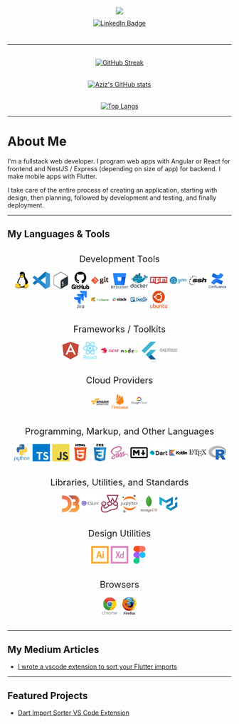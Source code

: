 <div align="center">

<img src="https://media.giphy.com/media/3oEduOg2WVGU1atrFe/giphy.gif" width=150px>
</img>

<div id="badges" style="margin: .5rem;">
  <a href="https://www.linkedin.com/in/abdulaziz-nal/" >
    <img src="https://img.shields.io/badge/LinkedIn-blue?style=for-the-badge&logo=linkedin&logoColor=white" alt="LinkedIn Badge"/>
  </a>

</div>

<img src="https://komarev.com/ghpvc/?username=aziznal&style=flat-square&color=blue" alt=""/>

---

<div style="margin-top: 2rem">

[![GitHub Streak](http://github-readme-streak-stats.herokuapp.com?user=aziznal&theme=dark&date_format=%5BY.%5Dn.j&fire=46DD1E&theme=radical)](https://git.io/streak-stats)
</div>

<div style="margin-top: 2rem">

[![Aziz's GitHub stats](https://github-readme-stats.vercel.app/api?username=aziznal&theme=radical&count_private=true&show_icons=true)](https://github.com/anuraghazra/github-readme-stats)
</div>


<div style="margin-top: 2rem;">

[![Top Langs](https://github-readme-stats.vercel.app/api/top-langs/?username=aziznal&hide=html&theme=radical)](https://github.com/anuraghazra/github-readme-stats)
</div>

</div>

---

# About Me
I'm a fullstack web developer. I program web apps with Angular or React for frontend and NestJS / Express (depending on size of app) for backend. I make mobile apps with Flutter.

I take care of the entire process of creating an application, starting with design, then planning, followed by development and testing, and finally deployment.

---

## My Languages & Tools
<!-- Coding Tools -->
<div style="margin: 2rem 0;" align=center>
<div style="margin: 2rem 0;">
    <span style="display: block; margin: 1rem 0; font-size: 1.25rem;">Development Tools</span>
    <div>
    <img src="https://raw.githubusercontent.com/devicons/devicon/1119b9f84c0290e0f0b38982099a2bd027a48bf1/icons/linux/linux-original.svg" width=40 height=40></img>
    <img src="https://raw.githubusercontent.com/devicons/devicon/1119b9f84c0290e0f0b38982099a2bd027a48bf1/icons/vscode/vscode-original.svg" width=40 height=40></img>
    <img src="https://raw.githubusercontent.com/devicons/devicon/1119b9f84c0290e0f0b38982099a2bd027a48bf1/icons/bash/bash-original.svg" width=40 height=40></img>
    <img src="https://raw.githubusercontent.com/devicons/devicon/1119b9f84c0290e0f0b38982099a2bd027a48bf1/icons/github/github-original-wordmark.svg" width=40 height=40></img>
    <img src="https://raw.githubusercontent.com/devicons/devicon/1119b9f84c0290e0f0b38982099a2bd027a48bf1/icons/git/git-original-wordmark.svg" width=40 height=40></img>
    <img src="https://raw.githubusercontent.com/devicons/devicon/1119b9f84c0290e0f0b38982099a2bd027a48bf1/icons/bitbucket/bitbucket-original-wordmark.svg" width=40 height=40></img>
    <img src="https://raw.githubusercontent.com/devicons/devicon/1119b9f84c0290e0f0b38982099a2bd027a48bf1/icons/docker/docker-original-wordmark.svg" width=40 height=40></img>
    <img src="https://raw.githubusercontent.com/devicons/devicon/1119b9f84c0290e0f0b38982099a2bd027a48bf1/icons/npm/npm-original-wordmark.svg" width=40 height=40></img>
    <img src="https://raw.githubusercontent.com/devicons/devicon/1119b9f84c0290e0f0b38982099a2bd027a48bf1/icons/yarn/yarn-original-wordmark.svg" width=40 height=40></img>
    <img src="https://raw.githubusercontent.com/devicons/devicon/1119b9f84c0290e0f0b38982099a2bd027a48bf1/icons/ssh/ssh-original-wordmark.svg" width=40 height=40></img>
    <img src="https://raw.githubusercontent.com/devicons/devicon/1119b9f84c0290e0f0b38982099a2bd027a48bf1/icons/confluence/confluence-original-wordmark.svg" width=40 height=40></img>
    <img src="https://raw.githubusercontent.com/devicons/devicon/1119b9f84c0290e0f0b38982099a2bd027a48bf1/icons/jira/jira-original-wordmark.svg" width=40 height=40></img>
    <img src="https://raw.githubusercontent.com/devicons/devicon/1119b9f84c0290e0f0b38982099a2bd027a48bf1/icons/pycharm/pycharm-original-wordmark.svg" width=40 height=40></img>
    <img src="https://raw.githubusercontent.com/devicons/devicon/1119b9f84c0290e0f0b38982099a2bd027a48bf1/icons/slack/slack-original-wordmark.svg" width=40 height=40></img>
    <img src="https://raw.githubusercontent.com/devicons/devicon/1119b9f84c0290e0f0b38982099a2bd027a48bf1/icons/trello/trello-plain-wordmark.svg" width=40 height=40></img>
    <img src="https://raw.githubusercontent.com/devicons/devicon/1119b9f84c0290e0f0b38982099a2bd027a48bf1/icons/ubuntu/ubuntu-plain-wordmark.svg" width=40 height=40></img>
    </div>
</div>

<!-- Frameworks -->
<div style="margin: 2rem 0;">
    <span style="display: block; margin: 1rem 0; font-size: 1.25rem;">Frameworks / Toolkits</span>
    <div>
    <img src="https://raw.githubusercontent.com/devicons/devicon/1119b9f84c0290e0f0b38982099a2bd027a48bf1/icons/angularjs/angularjs-plain.svg" width=40 height=40></img>
    <img src="https://raw.githubusercontent.com/devicons/devicon/1119b9f84c0290e0f0b38982099a2bd027a48bf1/icons/react/react-original-wordmark.svg" width=40 height=40></img>
    <img src="https://raw.githubusercontent.com/devicons/devicon/1119b9f84c0290e0f0b38982099a2bd027a48bf1/icons/nestjs/nestjs-plain-wordmark.svg" width=40 height=40 title="NestJS"></img>
    <img src="https://raw.githubusercontent.com/devicons/devicon/1119b9f84c0290e0f0b38982099a2bd027a48bf1/icons/nodejs/nodejs-original-wordmark.svg" width=40 height=40></img>
    <img src="https://raw.githubusercontent.com/devicons/devicon/1119b9f84c0290e0f0b38982099a2bd027a48bf1/icons/flutter/flutter-original.svg" width=40 height=40></img>
    <img src="https://raw.githubusercontent.com/devicons/devicon/1119b9f84c0290e0f0b38982099a2bd027a48bf1/icons/express/express-original-wordmark.svg" width=40 height=40></img></div>
</div>

<!-- Cloud Providers -->
<div style="margin: 2rem 0;">
    <span style="display: block; margin: 1rem 0; font-size: 1.25rem;">Cloud Providers</span>
    <div>
    <img src="https://raw.githubusercontent.com/devicons/devicon/1119b9f84c0290e0f0b38982099a2bd027a48bf1/icons/amazonwebservices/amazonwebservices-original-wordmark.svg" width=40 height=40></img>
    <img src="https://raw.githubusercontent.com/devicons/devicon/1119b9f84c0290e0f0b38982099a2bd027a48bf1/icons/firebase/firebase-plain-wordmark.svg" width=40 height=40></img>
    <img src="https://raw.githubusercontent.com/devicons/devicon/1119b9f84c0290e0f0b38982099a2bd027a48bf1/icons/googlecloud/googlecloud-original-wordmark.svg" width=40 height=40></img>
    </div>
</div>

<!-- Low-Level & Langs -->
<div style="margin: 2rem 0;">
    <span style="display: block; margin: 1rem 0; font-size: 1.25rem;">Programming, Markup, and Other Languages</span>
    <div>
    <img src="https://raw.githubusercontent.com/devicons/devicon/1119b9f84c0290e0f0b38982099a2bd027a48bf1/icons/python/python-original-wordmark.svg" width=40 height=40></img>
    <img src="https://raw.githubusercontent.com/devicons/devicon/1119b9f84c0290e0f0b38982099a2bd027a48bf1/icons/typescript/typescript-original.svg" width=40 height=40></img>
    <img src="https://raw.githubusercontent.com/devicons/devicon/1119b9f84c0290e0f0b38982099a2bd027a48bf1/icons/javascript/javascript-original.svg" width=40 height=40></img>
    <img src="https://raw.githubusercontent.com/devicons/devicon/1119b9f84c0290e0f0b38982099a2bd027a48bf1/icons/html5/html5-original-wordmark.svg" width=40 height=40></img>
    <img src="https://raw.githubusercontent.com/devicons/devicon/1119b9f84c0290e0f0b38982099a2bd027a48bf1/icons/css3/css3-original-wordmark.svg" width=40 height=40></img>
    <img src="https://raw.githubusercontent.com/devicons/devicon/1119b9f84c0290e0f0b38982099a2bd027a48bf1/icons/sass/sass-original.svg" width=40 height=40></img>
    <img src="https://raw.githubusercontent.com/devicons/devicon/1119b9f84c0290e0f0b38982099a2bd027a48bf1/icons/markdown/markdown-original.svg" width=40 height=40></img>
    <img src="https://raw.githubusercontent.com/devicons/devicon/1119b9f84c0290e0f0b38982099a2bd027a48bf1/icons/dart/dart-original-wordmark.svg" width=40 height=40></img>
    <img src="https://raw.githubusercontent.com/devicons/devicon/1119b9f84c0290e0f0b38982099a2bd027a48bf1/icons/kotlin/kotlin-original-wordmark.svg" width=40 height=40></img>
    <img src="https://raw.githubusercontent.com/devicons/devicon/1119b9f84c0290e0f0b38982099a2bd027a48bf1/icons/latex/latex-original.svg" width=40 height=40></img>
    <img src="https://raw.githubusercontent.com/devicons/devicon/1119b9f84c0290e0f0b38982099a2bd027a48bf1/icons/r/r-original.svg" width=40 height=40></img></div>
</div>

<!-- Libraries / Other -->
<div style="margin: 2rem 0;">
    <span style="display: block; margin: 1rem 0; font-size: 1.25rem;">Libraries, Utilities, and Standards</span>
    <div>
    <img src="https://raw.githubusercontent.com/devicons/devicon/1119b9f84c0290e0f0b38982099a2bd027a48bf1/icons/d3js/d3js-original.svg" width=40 height=40></img>
    <img src="https://raw.githubusercontent.com/devicons/devicon/1119b9f84c0290e0f0b38982099a2bd027a48bf1/icons/eslint/eslint-original-wordmark.svg" width=40 height=40></img>
    <img src="https://raw.githubusercontent.com/devicons/devicon/1119b9f84c0290e0f0b38982099a2bd027a48bf1/icons/jest/jest-plain.svg" width=40 height=40></img>
    <img src="https://raw.githubusercontent.com/devicons/devicon/1119b9f84c0290e0f0b38982099a2bd027a48bf1/icons/jupyter/jupyter-original-wordmark.svg" width=40 height=40></img>
    <img src="https://raw.githubusercontent.com/devicons/devicon/1119b9f84c0290e0f0b38982099a2bd027a48bf1/icons/mongodb/mongodb-original-wordmark.svg" width=40 height=40></img>
    <img src="https://raw.githubusercontent.com/devicons/devicon/1119b9f84c0290e0f0b38982099a2bd027a48bf1/icons/materialui/materialui-original.svg" width=40 height=40 title="Material UI"></img>
    </div>
</div>

<!-- Utilities -->
<div style="margin: 2rem 0;">
    <span style="display: block; margin: 1rem 0; font-size: 1.25rem;">Design Utilities</span>
    <div>
    <img src="https://raw.githubusercontent.com/devicons/devicon/1119b9f84c0290e0f0b38982099a2bd027a48bf1/icons/illustrator/illustrator-line.svg" width=40 height=40></img>
    <img src="https://raw.githubusercontent.com/devicons/devicon/1119b9f84c0290e0f0b38982099a2bd027a48bf1/icons/xd/xd-line.svg" width=40 height=40></img>
    <img src="https://raw.githubusercontent.com/devicons/devicon/1119b9f84c0290e0f0b38982099a2bd027a48bf1/icons/figma/figma-original.svg" width=40 height=40></img>
    </div>
</div>

<!-- Browsers. Cuz why not I guess -->
<div style="margin: 2rem 0;">
    <span style="display: block; margin: 1rem 0; font-size: 1.25rem;">Browsers</span>
    <div>
    <img src="https://raw.githubusercontent.com/devicons/devicon/1119b9f84c0290e0f0b38982099a2bd027a48bf1/icons/chrome/chrome-original-wordmark.svg" width=40 height=40></img>
    <img src="https://raw.githubusercontent.com/devicons/devicon/1119b9f84c0290e0f0b38982099a2bd027a48bf1/icons/firefox/firefox-original-wordmark.svg" width=40 height=40></img></div>
</div>
</div>

---

## My Medium Articles
- [I wrote a vscode extension to sort your Flutter imports](https://betterprogramming.pub/sorting-your-flutter-projects-imports-ffb88b4502f)

---

## Featured Projects

- [Dart Import Sorter VS Code Extension](https://github.com/aziznal/dart-import-sorter)
